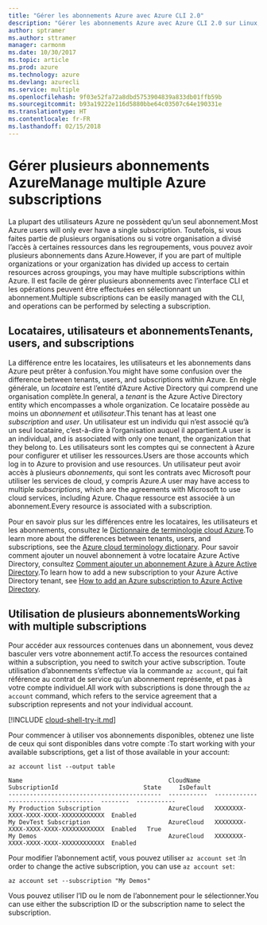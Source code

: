 ```yaml
---
title: "Gérer les abonnements Azure avec Azure CLI 2.0"
description: "Gérer les abonnements Azure avec Azure CLI 2.0 sur Linux, Mac ou Windows."
author: sptramer
ms.author: sttramer
manager: carmonm
ms.date: 10/30/2017
ms.topic: article
ms.prod: azure
ms.technology: azure
ms.devlang: azurecli
ms.service: multiple
ms.openlocfilehash: 9f03e52fa72a8dbd5753904839a833db01ffb59b
ms.sourcegitcommit: b93a19222e116d5880bbe64c03507c64e190331e
ms.translationtype: HT
ms.contentlocale: fr-FR
ms.lasthandoff: 02/15/2018
---
```

# <a name="manage-multiple-azure-subscriptions"></a><span data-ttu-id="d4fb3-103">Gérer plusieurs abonnements Azure</span><span class="sxs-lookup"><span data-stu-id="d4fb3-103">Manage multiple Azure subscriptions</span></span>

<span data-ttu-id="d4fb3-104">La plupart des utilisateurs Azure ne possèdent qu’un seul abonnement.</span><span class="sxs-lookup"><span data-stu-id="d4fb3-104">Most Azure users will only ever have a single subscription.</span></span> <span data-ttu-id="d4fb3-105">Toutefois, si vous faites partie de plusieurs organisations ou si votre organisation a divisé l’accès à certaines ressources dans les regroupements, vous pouvez avoir plusieurs abonnements dans Azure.</span><span class="sxs-lookup"><span data-stu-id="d4fb3-105">However, if you are part of multiple organizations or your organization has divided up access to certain resources across groupings, you may have multiple subscriptions within Azure.</span></span> <span data-ttu-id="d4fb3-106">Il est facile de gérer plusieurs abonnements avec l’interface CLI et les opérations peuvent être effectuées en sélectionnant un abonnement.</span><span class="sxs-lookup"><span data-stu-id="d4fb3-106">Multiple subscriptions can be easily managed with the CLI, and operations can be performed by selecting a subscription.</span></span>

## <a name="tenants-users-and-subscriptions"></a><span data-ttu-id="d4fb3-107">Locataires, utilisateurs et abonnements</span><span class="sxs-lookup"><span data-stu-id="d4fb3-107">Tenants, users, and subscriptions</span></span>

<span data-ttu-id="d4fb3-108">La différence entre les locataires, les utilisateurs et les abonnements dans Azure peut prêter à confusion.</span><span class="sxs-lookup"><span data-stu-id="d4fb3-108">You might have some confusion over the difference between tenants, users, and subscriptions within Azure.</span></span> <span data-ttu-id="d4fb3-109">En règle générale, un _locataire_ est l’entité d’Azure Active Directory qui comprend une organisation complète.</span><span class="sxs-lookup"><span data-stu-id="d4fb3-109">In general, a _tenant_ is the Azure Active Directory entity which encompasses a whole organization.</span></span> <span data-ttu-id="d4fb3-110">Ce locataire possède au moins un _abonnement_ et _utilisateur_.</span><span class="sxs-lookup"><span data-stu-id="d4fb3-110">This tenant has at least one _subscription_ and _user_.</span></span> <span data-ttu-id="d4fb3-111">Un utilisateur est un individu qui n’est associé qu’à un seul locataire, c’est-à-dire à l’organisation auquel il appartient.</span><span class="sxs-lookup"><span data-stu-id="d4fb3-111">A user is an individual, and is associated with only one tenant, the organization that they belong to.</span></span> <span data-ttu-id="d4fb3-112">Les utilisateurs sont les comptes qui se connectent à Azure pour configurer et utiliser les ressources.</span><span class="sxs-lookup"><span data-stu-id="d4fb3-112">Users are those accounts which log in to Azure to provision and use resources.</span></span> <span data-ttu-id="d4fb3-113">Un utilisateur peut avoir accès à plusieurs _abonnements_, qui sont les contrats avec Microsoft pour utiliser les services de cloud, y compris Azure.</span><span class="sxs-lookup"><span data-stu-id="d4fb3-113">A user may have access to multiple _subscriptions_, which are the agreements with Microsoft to use cloud services, including Azure.</span></span> <span data-ttu-id="d4fb3-114">Chaque ressource est associée à un abonnement.</span><span class="sxs-lookup"><span data-stu-id="d4fb3-114">Every resource is associated with a subscription.</span></span>

<span data-ttu-id="d4fb3-115">Pour en savoir plus sur les différences entre les locataires, les utilisateurs et les abonnements, consultez le [Dictionnaire de terminologie cloud Azure](/azure/azure-glossary-cloud-terminology).</span><span class="sxs-lookup"><span data-stu-id="d4fb3-115">To learn more about the differences between tenants, users, and subscriptions, see the [Azure cloud terminology dictionary](/azure/azure-glossary-cloud-terminology).</span></span>
<span data-ttu-id="d4fb3-116">Pour savoir comment ajouter un nouvel abonnement à votre locataire Azure Active Directory, consultez [Comment ajouter un abonnement Azure à Azure Active Directory](/azure/active-directory/active-directory-how-subscriptions-associated-directory).</span><span class="sxs-lookup"><span data-stu-id="d4fb3-116">To learn how to add a new subscription to your Azure Active Directory tenant, see [How to add an Azure subscription to Azure Active Directory](/azure/active-directory/active-directory-how-subscriptions-associated-directory).</span></span>

## <a name="working-with-multiple-subscriptions"></a><span data-ttu-id="d4fb3-117">Utilisation de plusieurs abonnements</span><span class="sxs-lookup"><span data-stu-id="d4fb3-117">Working with multiple subscriptions</span></span>

<span data-ttu-id="d4fb3-118">Pour accéder aux ressources contenues dans un abonnement, vous devez basculer vers votre abonnement actif.</span><span class="sxs-lookup"><span data-stu-id="d4fb3-118">To access the resources contained within a subscription, you need to switch your active subscription.</span></span> <span data-ttu-id="d4fb3-119">Toute utilisation d’abonnements s’effectue via la commande `az account`, qui fait référence au contrat de service qu’un abonnement représente, et pas à votre compte individuel.</span><span class="sxs-lookup"><span data-stu-id="d4fb3-119">All work with subscriptions is done through the `az account` command, which refers to the service agreement that a subscription represents and not your individual account.</span></span>

[!INCLUDE [cloud-shell-try-it.md](includes/cloud-shell-try-it.md)]

<span data-ttu-id="d4fb3-120">Pour commencer à utiliser vos abonnements disponibles, obtenez une liste de ceux qui sont disponibles dans votre compte :</span><span class="sxs-lookup"><span data-stu-id="d4fb3-120">To start working with your available subscriptions, get a list of those available in your account:</span></span>

```azurecli-interactive
az account list --output table
```

```Output
Name                                         CloudName    SubscriptionId                        State     IsDefault
-------------------------------------------  -----------  ------------------------------------  --------  -----------
My Production Subscription                   AzureCloud   XXXXXXXX-XXXX-XXXX-XXXX-XXXXXXXXXXXX  Enabled
My DevTest Subscription                      AzureCloud   XXXXXXXX-XXXX-XXXX-XXXX-XXXXXXXXXXXX  Enabled   True
My Demos                                     AzureCloud   XXXXXXXX-XXXX-XXXX-XXXX-XXXXXXXXXXXX  Enabled
```

<span data-ttu-id="d4fb3-121">Pour modifier l’abonnement actif, vous pouvez utiliser `az account set` :</span><span class="sxs-lookup"><span data-stu-id="d4fb3-121">In order to change the active subscription, you can use `az account set`:</span></span>

```azurecli-interactive
az account set --subscription "My Demos"
```

<span data-ttu-id="d4fb3-122">Vous pouvez utiliser l’ID ou le nom de l’abonnement pour le sélectionner.</span><span class="sxs-lookup"><span data-stu-id="d4fb3-122">You can use either the subscription ID or the subscription name to select the subscription.</span></span>

